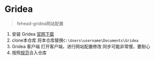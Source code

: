 Gridea
===
> fehead-gridea网站配置

1. 安装 Gridea
[官网下载](https://gridea.dev/)
2. clone本仓库
将本仓库替换`C:\Users\username\Documents\Gridea`
3. Gridea 客户端
打开客户端，进行网站配置修改
同步可能非常慢，要耐心
4. 按照[规范](https://github.com/fehead-studio/fehead-doc/blob/master/github_ecology.md)合入仓库
